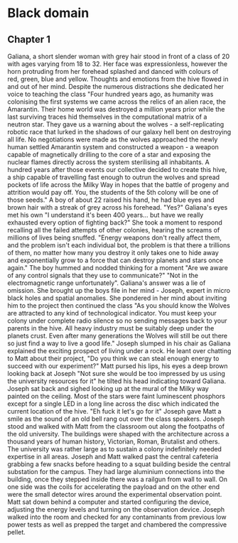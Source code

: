 # Black domain
## Chapter 1

Galiana, a short slender woman with grey hair stood in front of a class of 20 with ages varying from 18 to 32. Her face was expressionless, however the horn protruding from her forehead splashed and danced with colours of red, green, blue and yellow. Thoughts and emotions from the hive flowed in and out of her mind. Despite the numerous distractions she dedicated her voice to teaching the class "Four hundred years ago, as humanity was colonising the first systems we came across the relics of an alien race, the Amarantin. Their home world was destroyed a million years prior while the last surviving traces hid themselves in the computational matrix of a neutron star. They gave us a warning about the wolves - a self-replicating robotic race that lurked in the shadows of our galaxy hell bent on destroying all life. No negotiations were made as the wolves approached the newly human settled Amarantin system and constructed a weapon - a weapon capable of magnetically drilling to the core of a star and exposing the nuclear flames directly across the system sterilising all inhabitants. A hundred years after those events our collective decided to create this hive, a ship capable of travelling fast enough to outrun the wolves and spread pockets of life across the Milky Way in hopes that the battle of progeny and attrition would pay off. You, the students of the 5th colony will be one of those seeds." A boy of about 22 raised his hand, he had blue eyes and brown hair with a streak of grey across his forehead. "Yes?" Galiana's eyes met his own "I understand it's been 400 years... but have we really exhausted every option of fighting back?" She took a moment to respond recalling all the failed attempts of other colonies, hearing the screams of millions of lives being snuffed. "Energy weapons don't really affect them, and the problem isn't each individual bot, the problem is that there a trillions of them, no matter how many you destroy it only takes one to hide away and exponentially grow to a force that can destroy planets and stars once again." The boy hummed and nodded thinking for a moment "Are we aware of any control signals that they use to communicate?" "Not in the electromagnetic range unfortunately". Galiana's answer was a lie of omission. She brought up the boys file in her mind - Joseph, expert in micro black holes and spatial anomalies. She pondered in her mind about inviting him to the project then continued the class "As you should know the Wolves are attracted to any kind of technological indicator. You must keep your colony under complete radio silence so no sending messages back to your parents in the hive. All heavy industry must be suitably deep under the planets crust. Even after many generations the Wolves will still be out there so just find a way to live a good life." Joseph slumped in his chair as Galiana explained the exciting prospect of living under a rock. He leant over chatting to Matt about their project, "Do you think we can steal enough energy to succeed with our experiment?" Matt pursed his lips, his eyes a deep brown looking back at Joseph "Not sure she would be too impressed by us using the university resources for it" he tilted his head indicating toward Galiana. Joseph sat back and sighed looking up at the mural of the Milky way painted on the ceiling. Most of the stars were faint luminescent phosphors except for a single LED in a long line across the disc which indicated the current location of the hive. "Eh fuck it let's go for it" Joseph gave Matt a smile as the sound of an old bell rang out over the class speakers. Joseph stood and walked with Matt from the classroom out along the footpaths of the old university. The buildings were shaped with the architecture across a thousand years of human history, Victorian, Roman, Brutalist and others. The university was rather large as to sustain a colony indefinitely needed expertise in all areas. Joseph and Matt walked past the central cafeteria grabbing a few snacks before heading to a squat building beside the central substation for the campus. They had large aluminium connections into the building, once they stepped inside there was a railgun from wall to wall. On one side was the coils for accelerating the payload and on the other end were the small detector wires around the experimental observation point. Matt sat down behind a computer and started configuring the device, adjusting the energy levels and turning on the observation device. Joseph walked into the room and checked for any contaminants from previous low power tests as well as prepped the target and chambered the compressive pellet. 